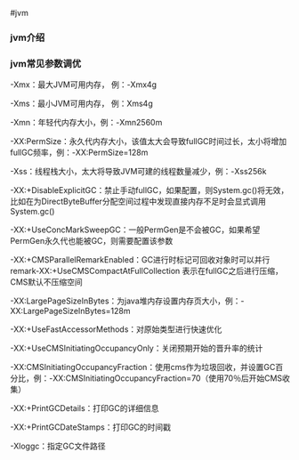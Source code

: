 #jvm


### jvm介绍


### jvm常见参数调优

-Xmx：最大JVM可用内存， 例：-Xmx4g

-Xms：最小JVM可用内存， 例：Xms4g

-Xmn：年轻代内存大小，例：-Xmn2560m

-XX:PermSize：永久代内存大小，该值太大会导致fullGC时间过长，太小将增加fullGC频率，例：-XX:PermSize=128m

-Xss：线程栈大小，太大将导致JVM可建的线程数量减少，例：-Xss256k

-XX:+DisableExplicitGC：禁止手动fullGC，如果配置，则System.gc()将无效，比如在为DirectByteBuffer分配空间过程中发现直接内存不足时会显式调用System.gc()

-XX:+UseConcMarkSweepGC：一般PermGen是不会被GC，如果希望PermGen永久代也能被GC，则需要配置该参数

-XX:+CMSParallelRemarkEnabled：GC进行时标记可回收对象时可以并行remark-XX:+UseCMSCompactAtFullCollection 表示在fullGC之后进行压缩，CMS默认不压缩空间

-XX:LargePageSizeInBytes：为java堆内存设置内存页大小，例：-XX:LargePageSizeInBytes=128m

-XX:+UseFastAccessorMethods：对原始类型进行快速优化

-XX:+UseCMSInitiatingOccupancyOnly：关闭预期开始的晋升率的统计

-XX:CMSInitiatingOccupancyFraction：使用cms作为垃圾回收，并设置GC百分比，例：-XX:CMSInitiatingOccupancyFraction=70（使用70％后开始CMS收集）

-XX:+PrintGCDetails：打印GC的详细信息

-XX:+PrintGCDateStamps：打印GC的时间戳

-Xloggc：指定GC文件路径